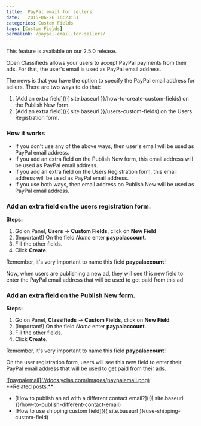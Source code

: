 ```yaml
---
title:  PayPal email for sellers
date:   2015-06-26 16:23:51
categories: Custom Fields
tags: [Custom Fields]
permalink: /paypal-email-for-sellers/
---
```

<div class="alert alert-warning">
<strong><i class="glyphicon glyphicon-warning-sign"></i> </strong> This feature is available on our 2.5.0 release.
</div>

Open Classifieds allows your users to accept PayPal payments from their ads. For that, the user's email is used as PayPal email address. 

The news is that you have the option to specify the PayPal email address for sellers. There are two ways to do that:

1. [Add an extra field]({{ site.baseurl }}/how-to-create-custom-fields) on the Publish New form.
2. [Add an extra field]({{ site.baseurl }}/users-custom-fields) on the Users Registration form.

### How it works

- If you don't use any of the above ways, then user's email will be used as PayPal email address.
- If you add an extra field on the Publish New form, this email address will be used as PayPal email address.
- If you add an extra field on the Users Registration form, this email address will be used as PayPal email address.
- If you use both ways, then email address on Publish New will be used as PayPal email address.

### Add an extra field on the users registration form.

**Steps:**

1. Go on Panel, **Users** -> **Custom Fields**, click on **New Field**
2. (Important!) On the field _Name_ enter **paypalaccount**.
3. Fill the other fields.
4. Click **Create**.

Remember, it's very important to name this field **paypalaccount**!

Now, when users are publishing a new ad, they will see this new field to enter the PayPal email address that will be used to get paid from this ad.

### Add an extra field on the Publish New form.

**Steps:**

1. Go on Panel, **Classifieds** -> **Custom Fields**, click on **New Field**
2. (Important!) On the field _Name_ enter **paypalaccount**.
3. Fill the other fields.
4. Click **Create**.

Remember, it's very important to name this field **paypalaccount**!

On the user registration form, users will see this new field to enter their PayPal email address that will be used to get paid from their ads.

<a href="//docs.yclas.com/images/paypalemail.png" class="thumbnail gallery-item" data-gallery>
![paypalemail](//docs.yclas.com/images/paypalemail.png)
</a>

<br>
**Related posts:**

+ [How to publish an ad with a different contact email?]({{ site.baseurl }}/how-to-publish-different-contact-email)
+ [How to use shipping custom field]({{ site.baseurl }}/use-shipping-custom-field)